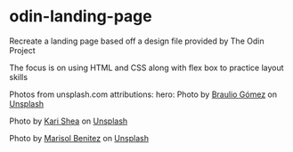# odin-landing-page

Recreate a landing page based off a design file provided by The Odin Project

The focus is on using HTML and CSS along with flex box to practice layout skills


Photos from unsplash.com attributions:
hero: Photo by <a href="https://unsplash.com/es/@braulionte?utm_source=unsplash&utm_medium=referral&utm_content=creditCopyText">Braulio Gómez</a> on <a href="https://unsplash.com/photos/WbxV6vO65Qs?utm_source=unsplash&utm_medium=referral&utm_content=creditCopyText">Unsplash</a>
  
  Photo by <a href="https://unsplash.com/@karishea?utm_source=unsplash&utm_medium=referral&utm_content=creditCopyText">Kari Shea</a> on <a href="https://unsplash.com/photos/tcgMBsW4zlU?utm_source=unsplash&utm_medium=referral&utm_content=creditCopyText">Unsplash</a>
  
  Photo by <a href="https://unsplash.com/@marisolbenitez?utm_source=unsplash&utm_medium=referral&utm_content=creditCopyText">Marisol Benitez</a> on <a href="https://unsplash.com/photos/jX7L50Fi_GA?utm_source=unsplash&utm_medium=referral&utm_content=creditCopyText">Unsplash</a>
  